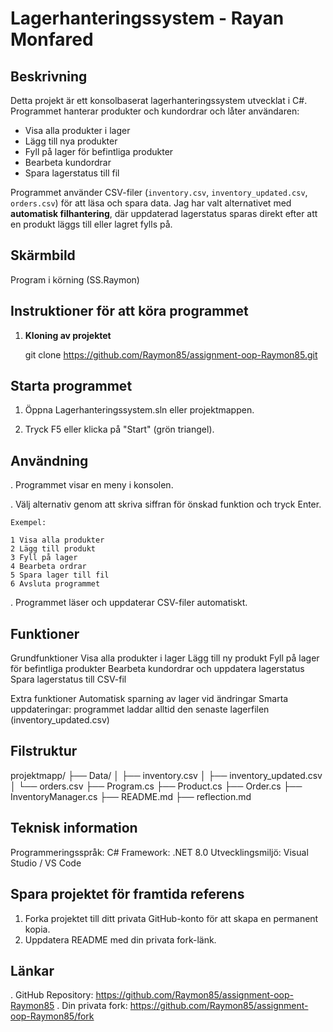 ﻿# Lagerhanteringssystem - Rayan Monfared

## Beskrivning
Detta projekt är ett konsolbaserat lagerhanteringssystem utvecklat i C#. 
Programmet hanterar produkter och kundordrar och låter användaren:

- Visa alla produkter i lager
- Lägg till nya produkter
- Fyll på lager för befintliga produkter
- Bearbeta kundordrar
- Spara lagerstatus till fil

Programmet använder CSV-filer (`inventory.csv`, `inventory_updated.csv`, `orders.csv`) för att läsa och spara data. 
Jag har valt alternativet med **automatisk filhantering**, där uppdaterad lagerstatus sparas direkt efter att en produkt
läggs till eller lagret fylls på.

## Skärmbild
Program i körning (SS.Raymon)  


## Instruktioner för att köra programmet
1. **Kloning av projektet**
  
   git clone https://github.com/Raymon85/assignment-oop-Raymon85.git

 ## Starta programmet
1.	Öppna Lagerhanteringssystem.sln eller projektmappen.

2.	Tryck F5 eller klicka på "Start" (grön triangel).

## Användning
. Programmet visar en meny i konsolen.

. Välj alternativ genom att skriva siffran för önskad funktion och tryck Enter.

	Exempel:

	1 Visa alla produkter
	2 Lägg till produkt
	3 Fyll på lager
	4 Bearbeta ordrar
	5 Spara lager till fil
	6 Avsluta programmet

. Programmet läser och uppdaterar CSV-filer automatiskt.


## Funktioner
Grundfunktioner
Visa alla produkter i lager
Lägg till ny produkt
Fyll på lager för befintliga produkter
Bearbeta kundordrar och uppdatera lagerstatus
Spara lagerstatus till CSV-fil

Extra funktioner 
Automatisk sparning av lager vid ändringar
Smarta uppdateringar: programmet laddar alltid den senaste lagerfilen (inventory_updated.csv)

## Filstruktur
projektmapp/
├── Data/
│   ├── inventory.csv
│   ├── inventory_updated.csv
│   └── orders.csv
├── Program.cs
├── Product.cs
├── Order.cs
├── InventoryManager.cs
├── README.md
├── reflection.md


## Teknisk information
Programmeringsspråk: C#
Framework: .NET 8.0
Utvecklingsmiljö: Visual Studio / VS Code


## Spara projektet för framtida referens
1. Forka projektet till ditt privata GitHub-konto för att skapa en permanent kopia.
2. Uppdatera README med din privata fork-länk.

## Länkar
. GitHub Repository: https://github.com/Raymon85/assignment-oop-Raymon85
. Din privata fork: https://github.com/Raymon85/assignment-oop-Raymon85/fork
